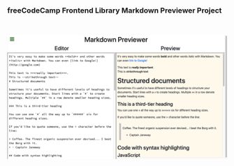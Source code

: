 ### freeCodeCamp Frontend Library Markdown Previewer Project

<br>

![screenshot](https://raw.githubusercontent.com/fuzzyray/FreeCodeCamp/master/assets/markdown-previewer.png)
